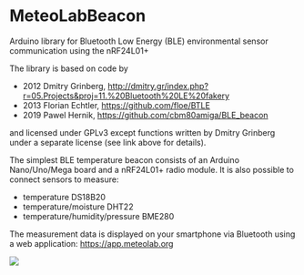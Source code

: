 MeteoLabBeacon
====

Arduino library for Bluetooth Low Energy (BLE) environmental sensor communication using the nRF24L01+

The library is based on code by

 * 2012 Dmitry Grinberg, http://dmitry.gr/index.php?r=05.Projects&proj=11.%20Bluetooth%20LE%20fakery
 * 2013 Florian Echtler, https://github.com/floe/BTLE
 * 2019 Pawel Hernik, https://github.com/cbm80amiga/BLE_beacon

and licensed under GPLv3 except functions written by Dmitry Grinberg under a separate
license (see link above for details).

The simplest BLE temperature beacon consists of an Arduino Nano/Uno/Mega board and a nRF24L01+ radio module. It is also possible to connect sensors to measure:
* temperature DS18B20
* temperature/moisture DHT22
* temperature/humidity/pressure BME280

The measurement data is displayed on your smartphone via Bluetooth using a web application:
https://app.meteolab.org

<img src="https://www.emetsoc.org/wp-content/uploads/2020/10/2020_peex-edu-app-01-300x201.jpg">

